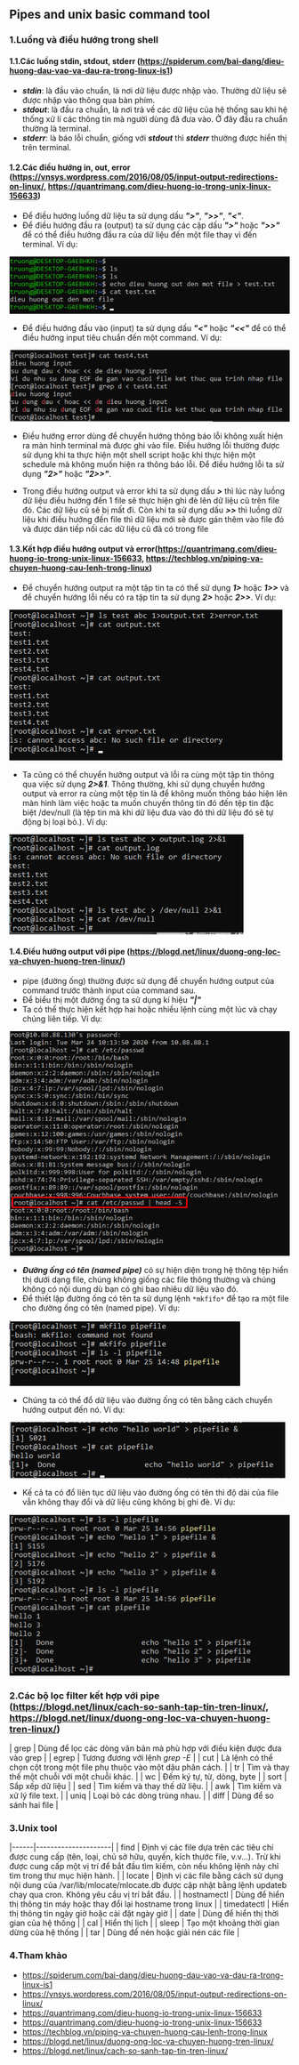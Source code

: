 ## Pipes and unix basic command tool

### 1.Luồng và điều hướng trong shell
#### 1.1.Các luồng stdin, stdout, stderr (https://spiderum.com/bai-dang/dieu-huong-dau-vao-va-dau-ra-trong-linux-is1)
- ***stdin***: là đầu vào chuẩn, là nơi dữ liệu được nhập vào. Thường dữ liệu sẽ được nhập vào thông qua bàn phím.
- ***stdout***: là đầu ra chuẩn, là nơi trả về các dữ liệu của hệ thống sau khi hệ thống xử lí các thông tin mà người dùng đã đưa vào. Ở đây đầu ra chuẩn thường là terminal.
- ***stderr***: là báo lỗi chuẩn, giống với ***stdout*** thì ***stderr*** thường được hiển thị trên terminal.

#### 1.2.Các điều hướng in, out, error (https://vnsys.wordpress.com/2016/08/05/input-output-redirections-on-linux/, https://quantrimang.com/dieu-huong-io-trong-unix-linux-156633)
- Để điều hướng luồng dữ liệu ta sử dụng dấu ***">"***, ***">>"***, ***"<"***.
- Để điều hướng đầu ra (output) ta sử dụng các cặp dấu ***">"*** hoặc ***">>"*** để có thể điều hướng đầu ra của dữ liệu đến một file thay vì đến terminal. Ví dụ: 
<img src='./images/Screenshot_31.png'>

- Để điều hướng đầu vào (input) ta sử dụng dấu ***"<"*** hoặc ***"<<"*** để có thể điều hướng input tiêu chuẩn đến một command. Ví dụ: 
<img src='./images/Screenshot_32.png'>

- Điều hướng error dùng để chuyển hướng thông báo lỗi không xuất hiện ra màn hình terminal mà được ghi vào file. Điều hướng lỗi thường được sử dụng khi ta thực hiện một shell script hoặc khi thực hiện một schedule mà không muốn hiện ra thông báo lỗi. Để điều hướng lỗi ta sử dụng ***"2>"*** hoặc ***"2>>"***.

- Trong điều hướng output và error khi ta sử dụng dấu ***>*** thì lúc này luồng dữ liệu điều hướng đến 1 file sẽ thực hiện ghi đè lên dữ liệu cũ trên file đó. Các dữ liệu cũ sẽ bị mất đi. Còn khi ta sử dụng dấu ***>>*** thì luồng dữ liệu khi điều hướng đến file thì dữ liệu mới sẽ được gán thêm vào file đó và được dán tiếp nối các dữ liệu cũ đã có trong file

#### 1.3.Kết hợp điều hướng output và error(https://quantrimang.com/dieu-huong-io-trong-unix-linux-156633, https://techblog.vn/piping-va-chuyen-huong-cau-lenh-trong-linux)
- Để chuyển hướng output ra một tập tin ta có thể sử dụng ***1>*** hoặc ***1>>*** và để chuyển hướng lỗi nếu có ra tập tin ta sử dụng ***2>*** hoặc ***2>>***. Ví dụ:
<img src='./images/Screenshot_33.png'>

- Ta cũng có thể chuyển hưởng output và lỗi ra cùng một tập tin thông qua việc sử dụng ***2>&1***. Thông thường, khi sử dụng chuyển hướng output và error ra cùng một tệp tin là để không muốn thông báo hiện lên màn hình làm việc hoặc ta muốn chuyến thông tin đó đến tệp tin đặc biệt /dev/null (là tệp tin mà khi dữ liệu đưa vào đó thì dữ liệu đó sẽ tự động bị loại bỏ.). Ví dụ:
<img src='./images/Screenshot_34.png'>


#### 1.4.Điều hướng output với pipe (https://blogd.net/linux/duong-ong-loc-va-chuyen-huong-tren-linux/)
- pipe (đường ống) thường được sử dụng để chuyển hướng output của command trước thành input của command sau.
- Để biểu thị một đường ống ta sử dụng kí hiệu ***"\|"***
- Ta có thể thực hiện kết hợp hai hoặc nhiều lệnh cùng một lúc và chạy chúng liên tiếp. Ví dụ:
<img src='./images/Screenshot_35.png'>

- ***Đường ống có tên (named pipe)*** có sự hiện diện trong hệ thông tệp hiển thị dưới dạng file, chúng không giống các file thông thường và chúng không có nội dung dù bạn có ghi bao nhiêu dữ liệu vào đó.
- Để thiết lập đường ống có tên ta sử dụng lệnh `*mkfifo*` để tạo ra một file cho đường ống có tên (named pipe). Ví dụ:
<img src='./images/Screenshot_36.png'>

- Chúng ta có thể đổ dữ liệu vào đường ống có tên bằng cách chuyển hướng output đến nó. Ví dụ:
<img src='./images/Screenshot_37.png'>

- Kế cả ta có đổ liên tục dữ liệu vào đường ống có tên thì độ dài của file vẫn không thay đổi và dữ liệu cũng không bị ghi đè. Ví dụ: 
<img src='./images/Screenshot_38.png'>

### 2.Các bộ lọc filter kết hợp với pipe (https://blogd.net/linux/cach-so-sanh-tap-tin-tren-linux/, https://blogd.net/linux/duong-ong-loc-va-chuyen-huong-tren-linux/)
| grep | Dùng để lọc các dòng văn bản mà phù hợp với điều kiện được đưa vào grep |
| egrep | Tương đương với lệnh *grep -E* |
| cut |  Là lệnh có thể chọn cột trong một file phụ thuộc vào một dâu phân cách. |
| tr | Tìm và thay thế một chuỗi với một chuỗi khác. |
| wc | Đếm ký tự, từ, dòng, byte |
| sort | Sắp xếp dữ liệu |
| sed | Tìm kiếm và thay thế dữ liệu. |
| awk | Tìm kiếm và xử lý file text. |
| uniq | Loại bỏ các dòng trùng nhau. |
| diff | Dùng để so sánh hai file |

### 3.Unix tool
|------|---------------------|
| find | Định vị các file dựa trên các tiêu chí được cung cấp (tên, loại, chủ sở hữu, quyền, kích thước file, v.v...). Trừ khi được cung cấp một vị trí để bắt đầu tìm kiếm, còn nếu không lệnh này chỉ tìm trong thư mục hiện hành. |
| locate | Định vị các file bằng cách sử dụng nội dung của /var/lib/mlocate/mlocate.db được cập nhật bằng lệnh updateb chạy qua cron. Không yêu cầu vị trí bắt đầu. |
| hostnamectl | Dùng để hiển thị thông tin máy hoặc thay đổi lại hostname trong linux |
| timedatectl | Hiển thị thông tin ngày giờ hoặc cài đặt ngày giờ |
| date | Dùng để hiển thị thời gian của hệ thống |
| cal | Hiển thị lịch |
| sleep | Tạo một khoảng thời gian dừng của hệ thống |
| tar | Dùng để nén hoặc giải nén các file |

### 4.Tham khảo
- https://spiderum.com/bai-dang/dieu-huong-dau-vao-va-dau-ra-trong-linux-is1
- https://vnsys.wordpress.com/2016/08/05/input-output-redirections-on-linux/
- https://quantrimang.com/dieu-huong-io-trong-unix-linux-156633
- https://quantrimang.com/dieu-huong-io-trong-unix-linux-156633
- https://techblog.vn/piping-va-chuyen-huong-cau-lenh-trong-linux
- https://blogd.net/linux/duong-ong-loc-va-chuyen-huong-tren-linux/
- https://blogd.net/linux/cach-so-sanh-tap-tin-tren-linux/
